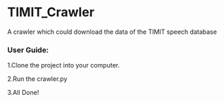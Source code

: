# TIMIT_Crawler
A crawler which could download the data of the TIMIT speech database

### User Guide:

1.Clone the project into your computer.

2.Run the crawler.py

3.All Done!
